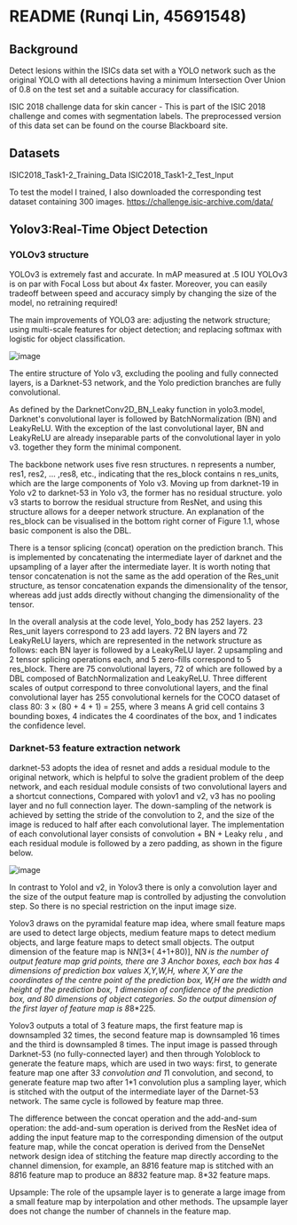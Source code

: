 README (Runqi Lin, 45691548)
====
Background
-------
Detect lesions within the ISICs data set with a YOLO network such as the original YOLO with all detections having a minimum Intersection Over Union of 0.8 on the test set and a suitable accuracy for classification.

ISIC 2018 challenge data for skin cancer - This is part of the ISIC 2018 challenge and comes with segmentation labels. The preprocessed version of this data set can be found on the course Blackboard site.

Datasets
-------
ISIC2018_Task1-2_Training_Data
ISIC2018_Task1-2_Test_Input

To test the model I trained, I also downloaded the corresponding test dataset containing 300 images.
https://challenge.isic-archive.com/data/

Yolov3:Real-Time Object Detection
-------


### YOLOv3 structure

YOLOv3 is extremely fast and accurate. In mAP measured at .5 IOU YOLOv3 is on par with Focal Loss but about 4x faster. Moreover, you can easily tradeoff between speed and accuracy simply by changing the size of the model, no retraining required!

The main improvements of YOLO3 are: adjusting the network structure; using multi-scale features for object detection; and replacing softmax with logistic for object classification.

![image](https://user-images.githubusercontent.com/75237235/139569918-ce4ababe-f0b3-4274-9dc3-cb48f270c424.png)

The entire structure of Yolo v3, excluding the pooling and fully connected layers, is a Darknet-53 network, and the Yolo prediction branches are fully convolutional.

As defined by the DarknetConv2D_BN_Leaky function in yolo3.model, Darknet's convolutional layer is followed by BatchNormalization (BN) and LeakyReLU. With the exception of the last convolutional layer, BN and LeakyReLU are already inseparable parts of the convolutional layer in yolo v3. together they form the minimal component.

The backbone network uses five resn structures. n represents a number, res1, res2, ... ,res8, etc., indicating that the res_block contains n res_units, which are the large components of Yolo v3. Moving up from darknet-19 in Yolo v2 to darknet-53 in Yolo v3, the former has no residual structure. yolo v3 starts to borrow the residual structure from ResNet, and using this structure allows for a deeper network structure. An explanation of the res_block can be visualised in the bottom right corner of Figure 1.1, whose basic component is also the DBL.

There is a tensor splicing (concat) operation on the prediction branch. This is implemented by concatenating the intermediate layer of darknet and the upsampling of a layer after the intermediate layer. It is worth noting that tensor concatenation is not the same as the add operation of the Res_unit structure, as tensor concatenation expands the dimensionality of the tensor, whereas add just adds directly without changing the dimensionality of the tensor.

In the overall analysis at the code level, Yolo_body has 252 layers. 23 Res_unit layers correspond to 23 add layers. 72 BN layers and 72 LeakyReLU layers, which are represented in the network structure as follows: each BN layer is followed by a LeakyReLU layer. 2 upsampling and 2 tensor splicing operations each, and 5 zero-fills correspond to 5 res_block. There are 75 convolutional layers, 72 of which are followed by a DBL composed of BatchNormalization and LeakyReLU. Three different scales of output correspond to three convolutional layers, and the final convolutional layer has 255 convolutional kernels for the COCO dataset of class 80: 3 × (80 + 4 + 1) = 255, where 3 means A grid cell contains 3 bounding boxes, 4 indicates the 4 coordinates of the box, and 1 indicates the confidence level.

### Darknet-53 feature extraction network

darknet-53 adopts the idea of resnet and adds a residual module to the original network, which is helpful to solve the gradient problem of the deep network, and each residual module consists of two convolutional layers and a shortcut connections,
Compared with yolov1 and v2, v3 has no pooling layer and no full connection layer. The down-sampling of the network is achieved by setting the stride of the convolution to 2, and the size of the image is reduced to half after each convolutional layer. The implementation of each convolutional layer consists of convolution + BN + Leaky relu , and each residual module is followed by a zero padding, as shown in the figure below.

![image](https://user-images.githubusercontent.com/75237235/139426179-403ad5cd-491b-42e4-9ab1-731950adb6df.png)

In contrast to YoloI and v2, in Yolov3 there is only a convolution layer and the size of the output feature map is controlled by adjusting the convolution step. So there is no special restriction on the input image size.

Yolov3 draws on the pyramidal feature map idea, where small feature maps are used to detect large objects, medium feature maps to detect medium objects, and large feature maps to detect small objects. The output dimension of the feature map is N*N*[3*( 4+1+80)], N*N is the number of output feature map grid points, there are 3 Anchor boxes, each box has 4 dimensions of prediction box values X,Y,W,H, where X,Y are the coordinates of the centre point of the prediction box, W,H are the width and height of the prediction box, 1 dimension of confidence of the prediction box, and 80 dimensions of object categories. So the output dimension of the first layer of feature map is 8*8*225.

Yolov3 outputs a total of 3 feature maps, the first feature map is downsampled 32 times, the second feature map is downsampled 16 times and the third is downsampled 8 times. The input image is passed through Darknet-53 (no fully-connected layer) and then through Yoloblock to generate the feature maps, which are used in two ways: first, to generate feature map one after 3*3 convolution and 1*1 convolution, and second, to generate feature map two after 1*1 convolution plus a sampling layer, which is stitched with the output of the intermediate layer of the Darnet-53 network. The same cycle is followed by feature map three.

The difference between the concat operation and the add-and-sum operation: the add-and-sum operation is derived from the ResNet idea of adding the input feature map to the corresponding dimension of the output feature map, while the concat operation is derived from the DenseNet network design idea of stitching the feature map directly according to the channel dimension, for example, an 8*8*16 feature map is stitched with an 8*8*16 feature map to produce an 8*8*32 feature map. 8*32 feature maps.

Upsample: The role of the upsample layer is to generate a large image from a small feature map by interpolation and other methods. The upsample layer does not change the number of channels in the feature map.


